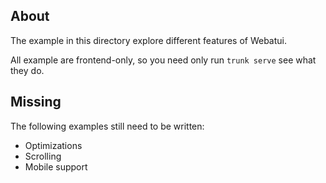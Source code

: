 ## About
The example in this directory explore different features of Webatui.

All example are frontend-only, so you need only run `trunk serve` see what they do.

## Missing
The following examples still need to be written:
 - Optimizations
 - Scrolling
 - Mobile support
